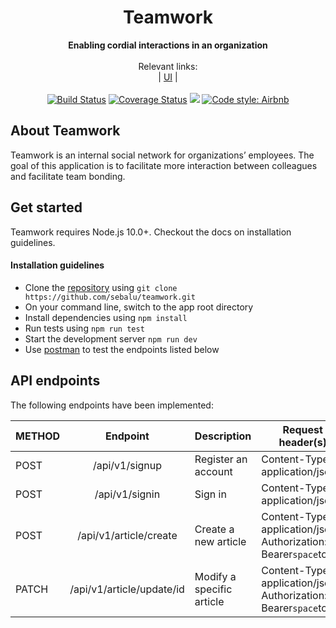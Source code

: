 <div align="center">
  <h1>Teamwork</h1>
</div>
<div align="center">
  <strong>Enabling cordial interactions in an organization</strong>
</div>
<br>
<div align="center">
  Relevant links: <br>
  <span> | </span>
  <a href="https://sebalu.github.io/teamwork/">UI</a>
  <span> | </span>
</div>
<br>
<div align="center">
<a href='https://travis-ci.com/sebalu/teamwork'><img src='https://travis-ci.com/sebalu/teamwork.svg?branch=develop' alt='Build Status' /></a>
<a href='https://coveralls.io/github/sebalu/teamwork?branch=ft-article-creation-api-endpoint-2397150'><img src='https://coveralls.io/repos/github/sebalu/teamwork/badge.svg?branch=ft-article-creation-api-endpoint-2397150' alt='Coverage Status' /></a>
<a href="https://codeclimate.com/github/sebalu/teamwork/maintainability"><img src="https://api.codeclimate.com/v1/badges/9b442ad2037e66c92182/maintainability" /></a>
<a href="https://github.com/airbnb/javascript">
  <img src="https://img.shields.io/badge/code%20style-Airbnb-red" alt="Code style: Airbnb">
</a>
</div>

## About Teamwork

Teamwork is an internal social network for organizations’ employees. The goal of this application is to facilitate more interaction between colleagues and facilitate team bonding.

## Get started
Teamwork requires Node.js 10.0+. Checkout the docs on installation guidelines.

#### Installation guidelines
- Clone the [repository](https://github.com/sebalu/teamwork.git) using ```git clone https://github.com/sebalu/teamwork.git```
- On your command line, switch to the app root directory
- Install dependencies using `npm install`
- Run tests using `npm run test`
- Start the development server `npm run dev`
- Use [postman](https://www.getpostman.com/downloads/) to test the endpoints listed below

## API endpoints

The following endpoints have been implemented:

| METHOD       | Endpoint           | Description  | Request header(s)
| ------------- |:-------------:| -----| -------|
| POST      | /api/v1/signup | Register an account | Content-Type: application/json
| POST      | /api/v1/signin     | Sign in | Content-Type: application/json
| POST | /api/v1/article/create      | Create a new article | Content-Type: application/json, Authorization: Bearer```space```token
| PATCH      | /api/v1/article/update/id     | Modify a specific article | Content-Type: application/json, Authorization: Bearer```space```token

